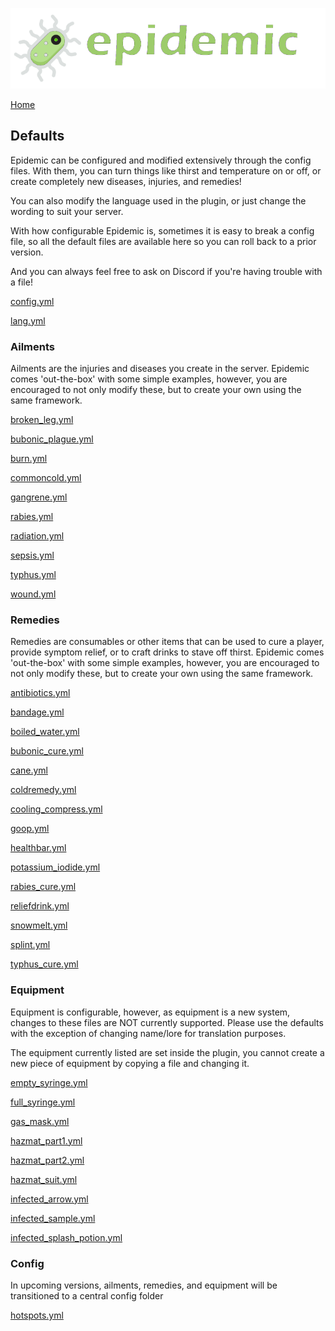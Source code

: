 ![Epidemic](../images/header.png)

[Home](https://torpkev.github.io/epidemic_docs)

## Defaults

Epidemic can be configured and modified extensively through the config files.  With them, you can turn things like thirst and temperature on or off, or create completely new diseases, injuries, and remedies!

You can also modify the language used in the plugin, or just change the wording to suit your server.

With how configurable Epidemic is, sometimes it is easy to break a config file, so all the default files are available here so you can roll back to a prior version.

And you can always feel free to ask on Discord if you're having trouble with a file!

[config.yml](https://torpkev.github.io/epidemic_docs/defaults/config.yml)

[lang.yml](https://torpkev.github.io/epidemic_docs/defaults/lang.yml)

### Ailments

Ailments are the injuries and diseases you create in the server.  Epidemic comes 'out-the-box' with some simple examples, however, you are encouraged to not only modify these, but to create your own using the same framework.

[broken_leg.yml](https://torpkev.github.io/epidemic_docs/defaults/ailments/broken_leg.yml)

[bubonic_plague.yml](https://torpkev.github.io/epidemic_docs/defaults/ailments/bubonic_plague.yml)

[burn.yml](https://torpkev.github.io/epidemic_docs/defaults/ailments/burn.yml)

[commoncold.yml](https://torpkev.github.io/epidemic_docs/defaults/ailments/commoncold.yml)

[gangrene.yml](https://torpkev.github.io/epidemic_docs/defaults/ailments/gangrene.yml)

[rabies.yml](https://torpkev.github.io/epidemic_docs/defaults/ailments/rabies.yml)

[radiation.yml](https://torpkev.github.io/epidemic_docs/defaults/ailments/radiation.yml)

[sepsis.yml](https://torpkev.github.io/epidemic_docs/defaults/ailments/sepsis.yml)

[typhus.yml](https://torpkev.github.io/epidemic_docs/defaults/ailments/typhus.yml)

[wound.yml](https://torpkev.github.io/epidemic_docs/defaults/ailments/wound.yml)

### Remedies

Remedies are consumables or other items that can be used to cure a player, provide symptom relief, or to craft drinks to stave off thirst.  Epidemic comes 'out-the-box' with some simple examples, however, you are encouraged to not only modify these, but to create your own using the same framework.

[antibiotics.yml](https://torpkev.github.io/epidemic_docs/defaults/remedies/antibiotics.yml)

[bandage.yml](https://torpkev.github.io/epidemic_docs/defaults/remedies/bandage.yml)

[boiled_water.yml](https://torpkev.github.io/epidemic_docs/defaults/remedies/boiled_water.yml)

[bubonic_cure.yml](https://torpkev.github.io/epidemic_docs/defaults/remedies/bubonic_cure.yml)

[cane.yml](https://torpkev.github.io/epidemic_docs/defaults/remedies/cane.yml)

[coldremedy.yml](https://torpkev.github.io/epidemic_docs/defaults/remedies/coldremedy.yml)

[cooling_compress.yml](https://torpkev.github.io/epidemic_docs/defaults/remedies/cooling_compress.yml)

[goop.yml](https://torpkev.github.io/epidemic_docs/defaults/remedies/goop.yml)

[healthbar.yml](https://torpkev.github.io/epidemic_docs/defaults/remedies/healthbar.yml)

[potassium_iodide.yml](https://torpkev.github.io/epidemic_docs/defaults/remedies/potassium_iodide.yml)

[rabies_cure.yml](https://torpkev.github.io/epidemic_docs/defaults/remedies/rabies_cure.yml)

[reliefdrink.yml](https://torpkev.github.io/epidemic_docs/defaults/remedies/reliefdrink.yml)

[snowmelt.yml](https://torpkev.github.io/epidemic_docs/defaults/remedies/snowmelt.yml)

[splint.yml](https://torpkev.github.io/epidemic_docs/defaults/remedies/splint.yml)

[typhus_cure.yml](https://torpkev.github.io/epidemic_docs/defaults/remedies/typhus_cure.yml)

### Equipment

Equipment is configurable, however, as equipment is a new system, changes to these files are NOT currently supported.  Please use the defaults with the exception of changing name/lore for translation purposes.

The equipment currently listed are set inside the plugin, you cannot create a new piece of equipment by copying a file and changing it.

[empty_syringe.yml](https://torpkev.github.io/epidemic_docs/defaults/equipment/empty_syringe.yml)

[full_syringe.yml](https://torpkev.github.io/epidemic_docs/defaults/equipment/full_syringe.yml)

[gas_mask.yml](https://torpkev.github.io/epidemic_docs/defaults/equipment/gas_mask.yml)

[hazmat_part1.yml](https://torpkev.github.io/epidemic_docs/defaults/equipment/hazmat_part1.yml)

[hazmat_part2.yml](https://torpkev.github.io/epidemic_docs/defaults/equipment/hazmat_part2.yml)

[hazmat_suit.yml](https://torpkev.github.io/epidemic_docs/defaults/equipment/hazmat_suit.yml)

[infected_arrow.yml](https://torpkev.github.io/epidemic_docs/defaults/equipment/infected_arrow.yml)

[infected_sample.yml](https://torpkev.github.io/epidemic_docs/defaults/equipment/infected_sample.yml)

[infected_splash_potion.yml](https://torpkev.github.io/epidemic_docs/defaults/equipment/infected_splash_potion.yml)

### Config

In upcoming versions, ailments, remedies, and equipment will be transitioned to a central config folder

[hotspots.yml](https://torpkev.github.io/epidemic_docs/defaults/config/hotspots.yml)

